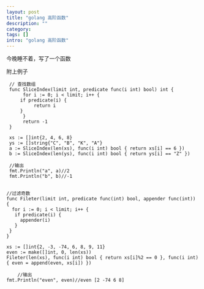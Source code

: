 ```yaml
---
layout: post
title: "golang 高阶函数"
description: ""
category: 
tags: []
intro: "golang 高阶函数"
---
```


今晚睡不着，写了一个函数

附上例子

	 // 查找数组
	 func SliceIndex(limit int, predicate func(i int) bool) int {
	      for i := 0; i < limit; i++ {
		 if predicate(i) {
		      return i
		 }
	      }
	      return -1
	 }

	 xs := []int{2, 4, 6, 8}
	 ys := []string{"C", "B", "K", "A"}
	 a := SliceIndex(len(xs), func(i int) bool { return xs[i] == 6 })
	 b := SliceIndex(len(ys), func(i int) bool { return ys[i] == "Z" })
         
	 //输出
	 fmt.Println("a", a)//2
	 fmt.Println("b", b)//-1


	//过滤奇数
	func Fileter(limit int, predicate func(int) bool, appender func(int)) {
	  for i := 0; i < limit; i++ {
	   if predicate(i) {
	     appender(i)
	   }
	 }
	}

	xs := []int{2, -3, -74, 6, 8, 9, 11}
	even := make([]int, 0, len(xs))
	Fileter(len(xs), func(i int) bool { return xs[i]%2 == 0 }, func(i int) { even = append(even, xs[i]) })

        //输出
	fmt.Println("even", even)//even [2 -74 6 8]
